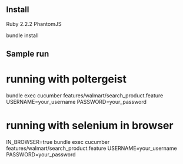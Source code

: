 Install 
-------------------

Ruby 2.2.2
PhantomJS

bundle install

Sample run
-------------------

  # running with poltergeist
  bundle exec cucumber features/walmart/search_product.feature USERNAME=your_username PASSWORD=your_password

  # running with selenium in browser
  IN_BROWSER=true bundle exec cucumber features/walmart/search_product.feature USERNAME=your_username PASSWORD=your_password

